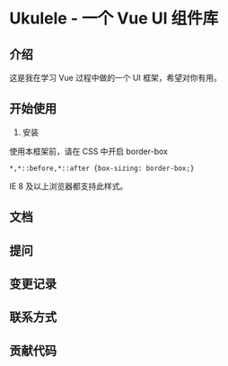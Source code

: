 # Ukulele - 一个 Vue UI 组件库

## 介绍

这是我在学习 Vue 过程中做的一个 UI 框架，希望对你有用。

## 开始使用

1. 安装

使用本框架前，请在 CSS 中开启 border-box

```
*,*::before,*::after {box-sizing: border-box;}
```

IE 8 及以上浏览器都支持此样式。

## 文档

## 提问

## 变更记录

## 联系方式

## 贡献代码

